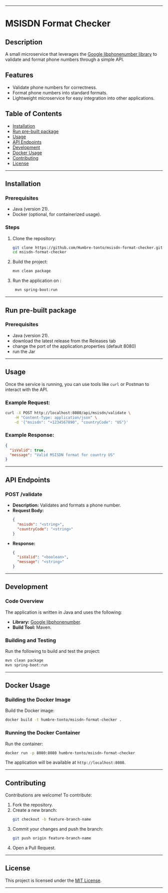 

---

# **MSISDN Format Checker**

## **Description**
A small microservice that leverages the [Google libphonenumber library](https://github.com/google/libphonenumber) to validate and format phone numbers through a simple API.

## **Features**
- Validate phone numbers for correctness.
- Format phone numbers into standard formats.
- Lightweight microservice for easy integration into other applications.

## **Table of Contents**
- [Installation](#installation)
- [Run pre-built package](#Run-pre-built-package)
- [Usage](#usage)
- [API Endpoints](#api-endpoints)
- [Development](#development)
- [Docker Usage](#docker-usage)
- [Contributing](#contributing)
- [License](#license)

---

## **Installation**

### **Prerequisites**
- Java (version 21).
- Docker (optional, for containerized usage).

### **Steps**
1. Clone the repository:
   ```bash
   git clone https://github.com/Humbre-tonto/msisdn-format-checker.git
   cd msisdn-format-checker
   ```

2. Build the project:
   ```bash
   mvn clean package
   ```

3. Run the application on :
   ```bash
    mvn spring-boot:run
   ```

---
## **Run pre-built package**

### **Prerequisites**
- Java (version 21).
- download the latest release from the Releases tab
- change the port of the application.properties (default 8080)
- run the Jar
---

## **Usage**

Once the service is running, you can use tools like `curl` or Postman to interact with the API.

### **Example Request:**
```bash
curl -X POST http://localhost:8080/api/msisdn/validate \
    -H "Content-Type: application/json" \
    -d '{"msisdn": "+1234567890", "countryCode": "US"}'
```

### **Example Response:**
```json
{
  "isValid": true,
  "message": "Valid MSISDN format for country US"
}
```

---

## **API Endpoints**

### **POST /validate**
- **Description:** Validates and formats a phone number.
- **Request Body:**
  ```json
  {
    "msisdn": "<string>",
    "countryCode": "<string>"
  }
  ```
- **Response:**
  ```json
  {
    "isValid": "<boolean>",
    "message": "<string>"
  }
  ```

---

## **Development**

### **Code Overview**
The application is written in Java and uses the following:
- **Library:** [Google libphonenumber](https://github.com/google/libphonenumber).
- **Build Tool:** Maven.

### **Building and Testing**
Run the following to build and test the project:
```bash
mvn clean package
mvn spring-boot:run
```

---

## **Docker Usage**

### **Building the Docker Image**
Build the Docker image:
```bash
docker build -t humbre-tonto/msisdn-format-checker .
```

### **Running the Docker Container**
Run the container:
```bash
docker run -p 8080:8080 humbre-tonto/msisdn-format-checker
```

The application will be available at `http://localhost:8080`.

---

## **Contributing**

Contributions are welcome! To contribute:
1. Fork the repository.
2. Create a new branch:
   ```bash
   git checkout -b feature-branch-name
   ```
3. Commit your changes and push the branch:
   ```bash
   git push origin feature-branch-name
   ```
4. Open a Pull Request.

---

## **License**

This project is licensed under the [MIT License](LICENSE).

---
